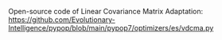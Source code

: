 Open-source code of Linear Covariance Matrix Adaptation: https://github.com/Evolutionary-Intelligence/pypop/blob/main/pypop7/optimizers/es/vdcma.py
